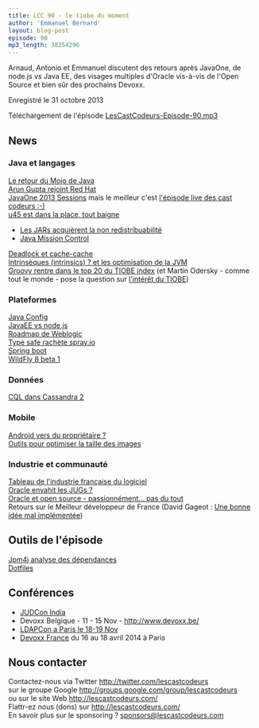 ```yaml
---
title: LCC 90 - le tiobe du moment
author: 'Emmanuel Bernard'
layout: blog-post
episode: 90
mp3_length: 38254296
---
```


Arnaud, Antonio et Emmanuel discutent des retours après JavaOne, de node.js vs Java EE, des
visages multiples d'Oracle vis-à-vis de l'Open Source et bien sûr des prochains Devoxx.

Enregistré le 31 octobre 2013

Téléchargement de l'épisode [LesCastCodeurs-Episode-90.mp3](http://traffic.libsyn.com/lescastcodeurs/LesCastCodeurs-Episode-90.mp3)

## News

###  Java et langages

[Le retour du Mojo de Java](http://www.infoq.com/articles/javaone2013-roundup)  
[Arun Gupta rejoint Red Hat](http://blog.arungupta.me/2013/10/farewell-from-oracle/)  
[JavaOne 2013 Sessions](http://t.co/PcK4g7Lbms)  mais le meilleur c'est [l'épisode live des cast codeurs :-)](http://lescastcodeurs.com/2013/10/07/lcc-88-special-javaone-2013/)  
[u45 est dans la place, tout baigne](http://www.oracle.com/technetwork/java/javase/7u45-relnotes-2016950.html)  

* [Les JARs acquièrent la non redistribuabilité](http://www.oracle.com/technetwork/java/javase/7u45-relnotes-2016950.html#newft)  
* [Java Mission Control](http://www.oracle.com/technetwork/java/javaseproducts/mission-control/index.html)  

[Deadlock et cache-cache](http://javaeesupportpatterns.blogspot.de/2013/01/java-concurrency-hidden-thread-deadlocks.html)  
[Intrinsèques (intrinsics) ? et les optimisation de la JVM](http://bad-concurrency.blogspot.co.uk/2012/08/arithmetic-overflow-and-intrinsics.html)  
[Groovy rentre dans le top 20 du TIOBE index](http://glaforge.appspot.com/article/groovy-enters-top-20-of-the-tiobe-language-index) (et Martin Odersky - comme tout le monde - pose la question sur [l'intérêt du TIOBE](https://twitter.com/odersky/status/388647165800636417))  

###  Plateformes

[Java Config](https://t.co/sF25xi7u9H)  
[JavaEE vs node.js](http://feedly.com/k/HeP63M)  
[Roadmap de Weblogic](http://technology.amis.nl/2013/10/20/the-road-ahead-for-weblogic-12c/)  
[Type safe rachète spray.io](http://www.marketwired.com/press-release/Typesafe-Reactive-Platform-Acquires-New-High-Performance-HTTP-Foundation-1841738.htm)  
[Spring boot](http://bit.ly/16x8kf4)  
[WildFly 8 beta 1](https://community.jboss.org/wiki/WildFly800Beta1ReleaseNotes)  

### Données

[CQL dans Cassandra 2](http://www.slideshare.net/pcmanus/cassandra-eu-state-of-cql)  

### Mobile

[Android vers du propriétaire ?](http://arstechnica.com/gadgets/2013/10/googles-iron-grip-on-android-controlling-open-source-by-any-means-necessary/)  
[Outils pour optimiser la taille des images](http://addyosmani.com/blog/image-optimization-tools/)  

### Industrie et communauté

[Tableau de l'industrie française du logiciel](http://www.oezratty.net/wordpress/2013/industrie-francaise-logiciel/)  
[Oracle envahit les JUGs ?](http://markmail.org/message/xa27gx7hdmh4ffqv?q=jug-leaders+list:net.java.dev.jugs.jug-leaders)  
[Oracle et open source - passionnément... pas du tout](http://readwrite.com/2013/10/15/oracle-opens-both-barrels-on-open-source-software-in-military-whitepaper#awesm=~okrkWxXPf8Jbur)  
Retours sur le Meilleur développeur de France (David Gageot : [Une bonne idée mal implémentée](http://blog.javabien.net/2013/10/11/meilleur-de-dev-de-france-1023/))  

##  Outils de l'épisode

[Jpm4j analyse des dépendances](http://jpm4j.org)  
[Dotfiles](http://net.tutsplus.com/tutorials/tools-and-tips/setting-up-a-mac-dev-machine-from-zero-to-hero-with-dotfiles/)  

##  Conférences

* [JUDCon India](http://www.jboss.org/events/JUDCon/2014/india)  
* Devoxx Belgique - 11 - 15 Nov - <http://www.devoxx.be/>  
* [LDAPCon a Paris le 18-19 Nov](http://ldapcon.org)
* [Devoxx France](http://devoxx.fr) du 16 au 18 avril 2014 à Paris

## Nous contacter

Contactez-nous via Twitter <http://twitter.com/lescastcodeurs>  
sur le groupe Google <http://groups.google.com/group/lescastcodeurs>  
ou sur le site Web <http://lescastcodeurs.com/>  
Flattr-ez nous (dons) sur <http://lescastcodeurs.com/>  
En savoir plus sur le sponsoring ? [sponsors@lescastcodeurs.com](mailto:sponsors@lescastcodeurs.com)
